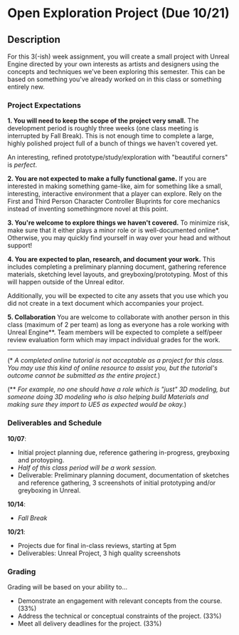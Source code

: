 # Open Exploration Project (Due 10/21)

## Description
For this 3(-ish) week assignment, you will create a small project with Unreal Engine directed by your own interests as artists and designers using the concepts and techniques we've been exploring this semester. This can be based on something you've already worked on in this class or something entirely new. 

### Project Expectations
__1. You will need to keep the scope of the project very small.__ 
The development period is roughly three weeks (one class meeting is interrupted by  Fall Break). This is not enough time to complete a large, highly polished project full of a bunch of things we haven't covered yet. 

An interesting, refined prototype/study/exploration with "beautiful corners" is _perfect_. 

__2. You are not expected to make a fully functional game.__ If you are interested in making something game-like, aim for something like a small, interesting, interactive environment that a player can explore. Rely on the First and Third Person Character Controller Bluprints for core mechanics instead of inventing somethingmore novel at this point.

__3. You're welcome to explore things we haven't covered.__ To minimize risk, make sure that it either plays a minor role or is well-documented online*. Otherwise, you may quickly find yourself in way over your head and without support!

__4. You are expected to plan, research, and document your work.__ This includes completing a preliminary planning document, gathering reference materials, sketching level layouts, and greyboxing/prototyping. Most of this will happen outside of the Unreal editor. 

Additionally, you will be expected to cite any assets that you use which you did not create in a text document which accompanies your project.

__5. Collaboration__
You are welcome to collaborate with another person in this class (maximum of 2 per team) as long as everyone has a role working with Unreal Engine**. Team members will be expected to complete a self/peer review evaluation form which may impact individual grades for the work.

---
(* _A completed online tutorial is not acceptable as a project for this class. You may use this kind of online resource to assist you, but the tutorial's outcome cannot be submitted as the entire project._)

(** _For example, no one should have a role which is "just" 3D modeling, but someone doing 3D modeling who is also helping build Materials and making sure they import to UE5 as expected would be okay._) 

### Deliverables and Schedule
__10/07__: 
- Initial project planning due, reference gathering in-progress, greyboxing and  protoyping.
- _Half of this class period will be a work session._
- Deliverable: Preliminary planning document, documentation of sketches and reference gathering, 3 screenshots of initial prototyping and/or greyboxing in Unreal.

__10/14__: 
- *Fall Break*

__10/21__: 
- Projects due for final in-class reviews, starting at 5pm
- Deliverables: Unreal Project, 3 high quality screenshots

### Grading
Grading will be based on your ability to…
- Demonstrate an engagement with relevant concepts from the course. (33%)
- Address the technical or conceptual constraints of the project. (33%)
- Meet all delivery deadlines for the project. (33%)


